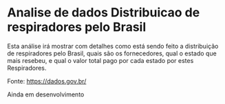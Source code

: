 # Analise de dados Distribuicao de respiradores pelo Brasil

Esta análise irá mostrar com detalhes como está sendo feito a distribuição de respiradores pelo Brasil, quais são os fornecedores, qual o estado que mais resebeu, e qual o valor total pago por cada estado por estes Respiradores.

Fonte: https://dados.gov.br/

Ainda em desenvolvimento
